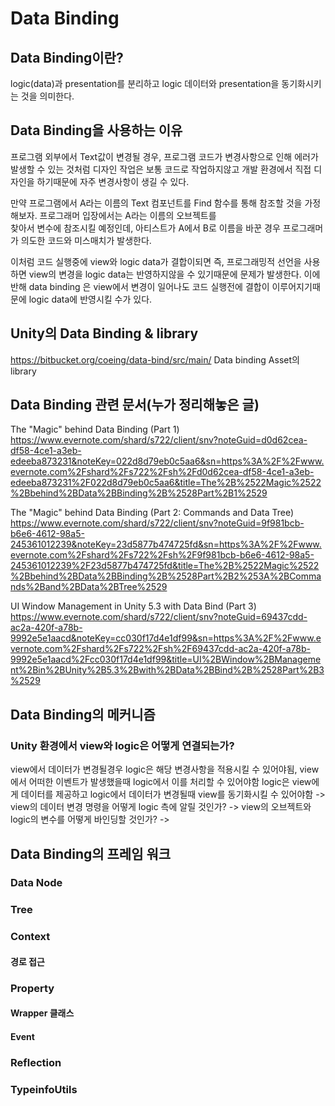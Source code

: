 # Data Binding

## Data Binding이란?
logic(data)과 presentation를 분리하고 logic 데이터와 presentation을 동기화시키는 것을 의미한다. 

## Data Binding을 사용하는 이유
프로그램 외부에서 Text값이 변경될 경우, 프로그램 코드가 변경사항으로 인해 에러가 발생할 수 있는 것처럼
디자인 작업은 보통 코드로 작업하지않고 개발 환경에서 직접 디자인을 하기때문에 자주 변경사항이 생길 수 있다.

만약 프로그램에서 A라는 이름의 Text 컴포넌트를 Find 함수를 통해 참조할 것을 가정해보자. 프로그래머 입장에서는 A라는 이름의 오브젝트를   
찾아서 변수에 참조시킬 예정인데, 아티스트가 A에서 B로 이름을 바꾼 경우 프로그래머가 의도한 코드와 미스매치가 발생한다.

이처럼 코드 실행중에 view와 logic data가 결합이되면 즉, 프로그래밍적 선언을 사용하면 view의 변경을 logic data는 반영하지않을 수 있기때문에 문제가 발생한다.
이에 반해 data binding 은 view에서 변경이 일어나도 코드 실행전에 결합이 이루어지기때문에 logic data에 반영시킬 수가 있다.

## Unity의 Data Binding & library
https://bitbucket.org/coeing/data-bind/src/main/
Data binding Asset의 library

## Data Binding 관련 문서(누가 정리해놓은 글)
The "Magic" behind Data Binding (Part 1)
https://www.evernote.com/shard/s722/client/snv?noteGuid=d0d62cea-df58-4ce1-a3eb-edeeba873231&noteKey=022d8d79eb0c5aa6&sn=https%3A%2F%2Fwww.evernote.com%2Fshard%2Fs722%2Fsh%2Fd0d62cea-df58-4ce1-a3eb-edeeba873231%2F022d8d79eb0c5aa6&title=The%2B%2522Magic%2522%2Bbehind%2BData%2BBinding%2B%2528Part%2B1%2529

The "Magic" behind Data Binding (Part 2: Commands and Data Tree)
https://www.evernote.com/shard/s722/client/snv?noteGuid=9f981bcb-b6e6-4612-98a5-245361012239&noteKey=23d5877b474725fd&sn=https%3A%2F%2Fwww.evernote.com%2Fshard%2Fs722%2Fsh%2F9f981bcb-b6e6-4612-98a5-245361012239%2F23d5877b474725fd&title=The%2B%2522Magic%2522%2Bbehind%2BData%2BBinding%2B%2528Part%2B2%253A%2BCommands%2Band%2BData%2BTree%2529

UI Window Management in Unity 5.3 with Data Bind (Part 3)
https://www.evernote.com/shard/s722/client/snv?noteGuid=69437cdd-ac2a-420f-a78b-9992e5e1aacd&noteKey=cc030f17d4e1df99&sn=https%3A%2F%2Fwww.evernote.com%2Fshard%2Fs722%2Fsh%2F69437cdd-ac2a-420f-a78b-9992e5e1aacd%2Fcc030f17d4e1df99&title=UI%2BWindow%2BManagement%2Bin%2BUnity%2B5.3%2Bwith%2BData%2BBind%2B%2528Part%2B3%2529


## Data Binding의 메커니즘

### Unity 환경에서 view와 logic은 어떻게 연결되는가?
view에서 데이터가 변경될경우 logic은 해당 변경사항을 적용시킬 수 있어야됨, view에서 어떠한 이벤트가 발생했을때 logic에서 이를 처리할 수 있어야함
logic은 view에게 데이터를 제공하고 logic에서 데이터가 변경될때 view를 동기화시킬 수 있어야함
-> view의 데이터 변경 명령을 어떻게 logic 측에 알릴 것인가?
-> view의 오브젝트와 logic의 변수를 어떻게 바인딩할 것인가?
-> 

###  

## Data Binding의 프레임 워크

### Data Node
### Tree
### Context
#### 경로 접근
#### 

### Property
#### Wrapper 클래스
#### Event

### Reflection
### TypeinfoUtils
### 

